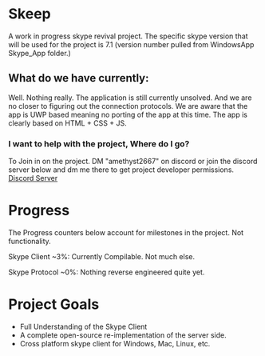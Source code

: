 # Skeep
A work in progress skype revival project.
The specific skype version that will be used for the project is 7.1 (version number pulled from WindowsApp Skype_App folder.)


## What do we have currently:

Well. Nothing really.
The application is still currently unsolved. And we are no closer to figuring out the connection protocols.
We are aware that the app is UWP based meaning no porting of the app at this time.
The app is clearly based on HTML + CSS + JS.

### I want to help with the project, Where do I go?

To Join in on the project. DM "amethyst2667" on discord or join the discord server below and dm me there to get project developer permissions.
[Discord Server](https://discord.gg/MY68A9HgT3)

# Progress
The Progress counters below account for milestones in the project. Not functionality.

Skype Client ~3%:
Currently Compilable. Not much else.

Skype Protocol ~0%:
Nothing reverse engineered quite yet.

# Project Goals

- Full Understanding of the Skype Client
- A complete open-source re-implementation of the server side.
- Cross platform skype client for Windows, Mac, Linux, etc.

